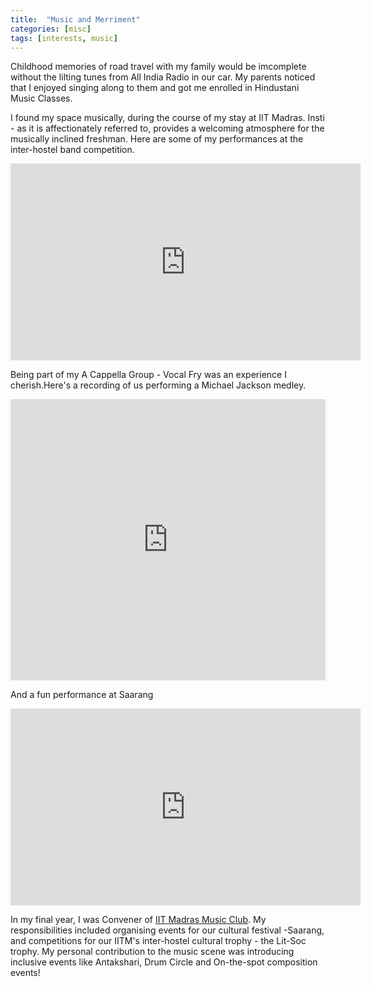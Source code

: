 ```yaml
---
title:  "Music and Merriment"
categories: [misc]
tags: [interests, music]
---
```


Childhood memories of road travel with my family would be imcomplete without the lilting tunes from All India Radio in our car. My parents noticed that I enjoyed singing along to them and got me enrolled in Hindustani Music Classes. 

I found my space musically, during the course of my stay at IIT Madras. Insti - as it is affectionately referred to, provides a welcoming atmosphere for the musically inclined freshman. Here are some of my performances at the inter-hostel band competition.

<iframe width="560" height="315" src="https://www.youtube.com/embed/B94F8eAjNEs" frameborder="0" allowfullscreen></iframe>


Being part of my A Cappella Group - Vocal Fry was an experience I cherish.Here's a recording of us performing a Michael Jackson medley. 

<iframe width="100%" height="450" scrolling="no" frameborder="no" src="https://w.soundcloud.com/player/?url=https%3A//api.soundcloud.com/tracks/280607679&amp;auto_play=false&amp;hide_related=false&amp;show_comments=true&amp;show_user=true&amp;show_reposts=false&amp;visual=true"></iframe>

And a fun performance at Saarang
<iframe width="560" height="315" src="https://www.youtube.com/embed/td9bJPoRp_g" frameborder="0" allowfullscreen></iframe>

In my final year, I was Convener of [IIT Madras Music Club](https://www.facebook.com/IitmMusicClub/?fref=ts). My responsibilities included organising events for our cultural festival -Saarang, and competitions for our IITM's inter-hostel cultural trophy - the Lit-Soc trophy. My personal contribution to the music scene was introducing inclusive events like Antakshari, Drum Circle and On-the-spot composition events! 